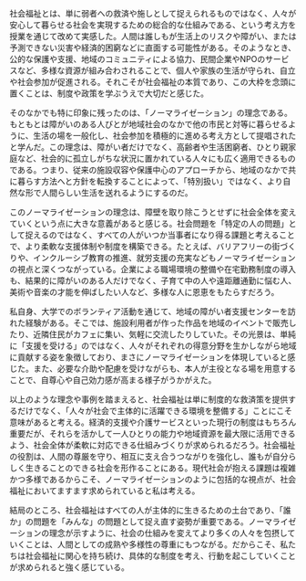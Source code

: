 社会福祉とは、単に弱者への救済や施しとして捉えられるものではなく、人々が安心して暮らせる社会を実現するための総合的な仕組みである、という考え方を授業を通じて改めて実感した。人間は誰しもが生活上のリスクや障がい、または予測できない災害や経済的困窮などに直面する可能性がある。そのようなとき、公的な保護や支援、地域のコミュニティによる協力、民間企業やNPOのサービスなど、多様な資源が組み合わされることで、個人や家族の生活が守られ、自立や社会参加が促進される。それこそが社会福祉の本質であり、この大枠を念頭に置くことは、制度や政策を学ぶうえで大切だと感じた。

そのなかでも特に印象に残ったのは、「ノーマライゼーション」の理念である。もともとは障がいのある人びとが地域社会のなかで他の市民と対等に暮らせるように、生活の場を一般化し、社会参加を積極的に進める考え方として提唱されたと学んだ。この理念は、障がい者だけでなく、高齢者や生活困窮者、ひとり親家庭など、社会的に孤立しがちな状況に置かれている人々にも広く適用できるものである。つまり、従来の施設収容や保護中心のアプローチから、地域のなかで共に暮らす方法へと方針を転換することによって、「特別扱い」ではなく、より自然な形で人間らしい生活を送れるようにするのだ。

このノーマライゼーションの理念は、障壁を取り除こうとせずに社会全体を変えていくという点に大きな意義があると感じる。社会問題を「特定の人の問題」として捉えるのではなく、すべての人がいつか当事者になり得る課題と考えることで、より柔軟な支援体制や制度を構築できる。たとえば、バリアフリーの街づくりや、インクルーシブ教育の推進、就労支援の充実などもノーマライゼーションの視点と深くつながっている。企業による職場環境の整備や在宅勤務制度の導入も、結果的に障がいのある人だけでなく、子育て中の人や遠距離通勤に悩む人、美術や音楽の才能を伸ばしたい人など、多様な人に恩恵をもたらすだろう。

私自身、大学でのボランティア活動を通じて、地域の障がい者支援センターを訪れた経験がある。そこでは、施設利用者が作った作品を地域のイベントで販売したり、近隣住民がカフェに集い、気軽に交流したりしていた。その光景は、単純に「支援を受ける」のではなく、人々がそれぞれの得意分野を生かしながら地域に貢献する姿を象徴しており、まさにノーマライゼーションを体現していると感じた。また、必要な介助や配慮を受けながらも、本人が主役となる場を用意することで、自尊心や自己効力感が高まる様子がうかがえた。

以上のような理念や事例を踏まえると、社会福祉は単に制度的な救済策を提供するだけでなく、「人々が社会で主体的に活躍できる環境を整備する」ことにこそ意味があると考える。経済的支援や介護サービスといった現行の制度はもちろん重要だが、それらを活かして一人ひとりの能力や地域資源を最大限に活用できるよう、社会全体が柔軟に対応できる仕組みづくりが求められるだろう。社会福祉の役割は、人間の尊厳を守り、相互に支え合うつながりを強化し、誰もが自分らしく生きることのできる社会を形作ることにある。現代社会が抱える課題は複雑かつ多様であるからこそ、ノーマライゼーションのように包括的な視点が、社会福祉においてますます求められていると私は考える。

結局のところ、社会福祉はすべての人が主体的に生きるための土台であり、「誰か」の問題を「みんな」の問題として捉え直す姿勢が重要である。ノーマライゼーションの理念が示すように、社会の仕組みを変えてより多くの人々を包摂していくことは、人間としての成熟や多様性の尊重にもつながる。だからこそ、私たちは社会福祉に関心を持ち続け、具体的な制度を考え、行動を起こしていくことが求められると強く感じている。
